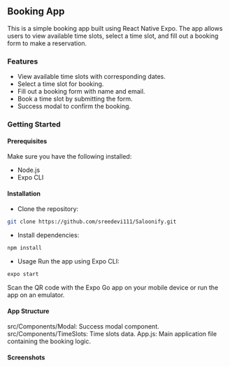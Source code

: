 ## Booking App

This is a simple booking app built using React Native Expo. The app allows users to view available time slots, select a time slot, and fill out a booking form to make a reservation.

### Features
- View available time slots with corresponding dates.
- Select a time slot for booking.
- Fill out a booking form with name and email.
- Book a time slot by submitting the form.
- Success modal to confirm the booking.

### Getting Started

#### Prerequisites
Make sure you have the following installed:

 - Node.js
 - Expo CLI

#### Installation
- Clone the repository:
```sh
git clone https://github.com/sreedevi111/Saloonify.git
```

- Install dependencies:
```sh
npm install
```
- Usage
Run the app using Expo CLI:

```sh
expo start
```

Scan the QR code with the Expo Go app on your mobile device or run the app on an emulator.

#### App Structure
src/Components/Modal: Success modal component.
src/Components/TimeSlots: Time slots data.
App.js: Main application file containing the booking logic.

#### Screenshots

